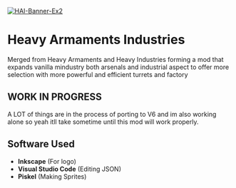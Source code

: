 <a href="https://ibb.co/vqTfcvw"><img src="https://i.ibb.co/bmCY6RW/HAI-Banner-Ex2.png" alt="HAI-Banner-Ex2" border="0"></a>
# Heavy Armaments Industries
Merged from Heavy Armaments and Heavy Industries forming a mod that expands vanilla mindustry both arsenals and industrial aspect to offer more selection with more powerful and efficient turrets and factory

## WORK IN PROGRESS
A LOT of things are in the process of porting to V6 and im also working alone so yeah itll take sometime until this mod will work properly.

## Software Used
- **Inkscape** (For logo)
- **Visual Studio Code** (Editing JSON)
- **Piskel** (Making Sprites)


